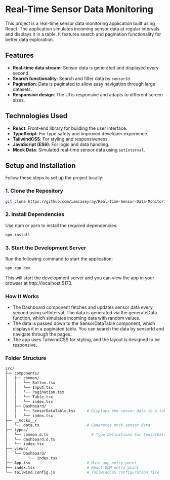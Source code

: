 # Real-Time Sensor Data Monitoring

This project is a real-time sensor data monitoring application built using React. The application simulates incoming sensor data at regular intervals and displays it in a table. It features search and pagination functionality for better data exploration.

## Features

- **Real-time data stream**: Sensor data is generated and displayed every second.
- **Search functionality**: Search and filter data by `sensorId`.
- **Pagination**: Data is paginated to allow easy navigation through large datasets.
- **Responsive design**: The UI is responsive and adapts to different screen sizes.

## Technologies Used

- **React**: Front-end library for building the user interface.
- **TypeScript**: For type safety and improved developer experience.
- **TailwindCSS**: For styling and responsiveness.
- **JavaScript (ES6)**: For logic and data handling.
- **Mock Data**: Simulated real-time sensor data using `setInterval`.

## Setup and Installation

Follow these steps to set up the project locally:

### 1. Clone the Repository

```bash
git clone https://github.com/iamcaseyray/Real-Time-Sensor-Data-Monitoring.git
```

### 2. Install Dependencies

Use npm or yarn to install the required dependencies:

```bash
npm install
```

### 3. Start the Development Server

Run the following command to start the application:

```bash
npm run dev
```

This will start the development server and you can view the app in your browser at http://localhost:5173.

### How It Works

- The Dashboard component fetches and updates sensor data every second using setInterval. The data is generated via the generateData function, which simulates incoming data with random values.
- The data is passed down to the SensorDataTable component, which displays it in a paginated table. You can search the data by sensorId and navigate through the pages.
- The app uses TailwindCSS for styling, and the layout is designed to be responsive.

### Folder Structure

```bash
src/
├── components/
│   ├── common/
│   │   └── Button.tsx
│   │   └── Input.tsx
│   │   └── Pagination.tsx
│   │   └── Table.tsx
│   │   └── index.tsx
│   ├── Dashboard/
│   │   └── SensorDataTable.tsx     # Displays the sensor data in a table
│   │   └── index.tsx
├── __mocks__/
│   └── data.ts                     # Generates mock sensor data
├── types/
│   └── common.d.ts                   # Type definitions for SensorData and other types
│   └── dashboard.d.ts
│   └── index.tsx
├── views/
│   └── Dashboard/
│         └── index.tsx
├── App.tsx                         # Main app entry point
├── index.tsx                       # React DOM entry point
└── tailwind.config.js              # TailwindCSS configuration file
```
